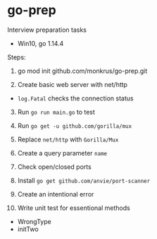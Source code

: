 # go-prep
Interview preparation tasks
- Win10, go 1.14.4 

Steps:
1. go mod init github.com/monkrus/go-prep.git

2. Create basic web server with net/http
- `log.Fatal` checks the connection status

3. Run `go run main.go` to test

4. Run `go get -u github.com/gorilla/mux` 

5. Replace `net/http` with `Gorilla/Mux` 

6. Create a query parameter `name` 

7. Check open/closed ports

8. Install `go get github.com/anvie/port-scanner`

8. Create an intentional error

9. Write unit test for essentional methods 

- WrongType
- initTwo
